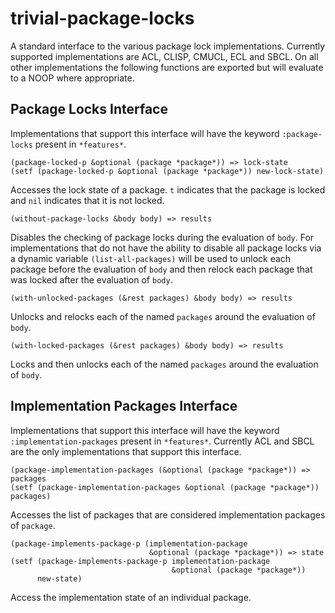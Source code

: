 # trivial-package-locks

A standard interface to the various package lock implementations. Currently
supported implementations are ACL, CLISP, CMUCL, ECL and SBCL. On all other
implementations the following functions are exported but will evaluate to a
NOOP where appropriate.

## Package Locks Interface

Implementations that support this interface will have the keyword 
`:package-locks` present in `*features*`.

```common-lisp
(package-locked-p &optional (package *package*)) => lock-state
(setf (package-locked-p &optional (package *package*)) new-lock-state)
```

Accesses the lock state of a package. `t` indicates that the package is
locked and `nil` indicates that it is not locked.

```common-lisp
(without-package-locks &body body) => results
```

Disables the checking of package locks during the evaluation of `body`.
For implementations that do not have the ability to disable all package
locks via a dynamic variable `(list-all-packages)` will be used to unlock
each package before the evaluation of `body` and then relock each package
that was locked after the evaluation of `body`.

```common-lisp
(with-unlocked-packages (&rest packages) &body body) => results
```

Unlocks and relocks each of the named `packages` around the evaluation of
`body`.

```common-lisp
(with-locked-packages (&rest packages) &body body) => results
```

Locks and then unlocks each of the named `packages` around the evaluation of
`body`.

## Implementation Packages Interface

Implementations that support this interface will have the keyword 
`:implementation-packages` present in `*features*`. Currently ACL and SBCL
are the only implementations that support this interface.

```common-lisp
(package-implementation-packages (&optional (package *package*)) => packages
(setf (package-implementation-packages &optional (package *package*)) packages)
```

Accesses the list of packages that are considered implementation packages of
`package`.

```common-lisp
(package-implements-package-p (implementation-package 
                               &optional (package *package*)) => state
(setf (package-implements-package-p implementation-package
                                    &optional (package *package*))
      new-state)
```

Access the implementation state of an individual package.
